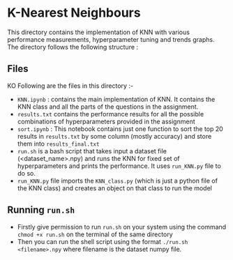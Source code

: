 # K-Nearest Neighbours

This directory contains the implementation of KNN with various performance measurements, hyperparameter tuning and trends graphs. The directory follows the following structure :

## Files
KO
Following are the files in this directory :-
- `KNN.ipynb` : contains the main implementation of KNN. It contains the KNN class and all the parts of the questions in the assignment.
- `results.txt` contains the performance results for all the possible combinations of hyperparameters provided in the assignment
- `sort.ipynb` : This notebook contains just one function to sort the top 20 results in `results.txt` by some column (mostly accuracy) and store them into `results_final.txt`
- `run.sh` is a bash script that takes input a dataset file (<dataset_name>.npy) and runs the KNN for fixed set of hyperparameters and prints the performance. It uses `run_KNN.py` file to do so.
- `run_KNN.py` file imports the `KNN_class.py` (which is just a python file of the KNN class) and creates an object on that class to run the model 


## Running `run.sh`

- Firstly give permission to run `run.sh` on your system using the command `chmod +x run.sh` on the terminal of the same directory
- Then you can run the shell script using the format `./run.sh <filename>.npy` where filename is the dataset numpy file.

